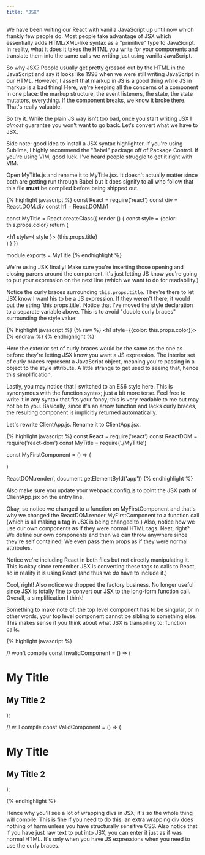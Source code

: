 ```yaml
---
title: "JSX"
---
```


We have been writing our React with vanilla JavaScript up until now which frankly few people do. Most people take advantage of JSX which essentially adds HTML/XML-like syntax as a "primitive" type to JavaScript. In reality, what it does it takes the HTML you write for your components and translate them into the same calls we writing just using vanilla JavaScript.

So why JSX? People usually get pretty grossed out by the HTML in the JavaScript and say it looks like 1998 when we were still writing JavaScript in our HTML. However, I assert that markup in JS is a good thing while JS in markup is a bad thing! Here, we're keeping all the concerns of a component in one place: the markup structure, the event listeners, the state, the state mutators, everything. If the component breaks, we know it broke there. That's really valuable.

So try it. While the plain JS way isn't too bad, once you start writing JSX I _almost_ guarantee you won't want to go back. Let's convert what we have to JSX.

Side note: good idea to install a JSX syntax highlighter. If you're using Sublime, I highly recommend the "Babel" package off of Package Control. If you're using VIM, good luck. I've heard people struggle to get it right with VIM.


Open MyTitle.js and rename it to MyTitle.jsx. It doesn't actually matter since both are getting run through Babel but it does signify to all who follow that this file __must__ be compiled before being shipped out.

{% highlight javascript %}
const React = require('react')
const div = React.DOM.div
const h1 = React.DOM.h1

const MyTitle = React.createClass({
  render () {
    const style = {color: this.props.color}
    return (
      <div>
        <h1 style={ style }>
          {this.props.title}
        </h1>
      </div>
    )
  }
})

module.exports = MyTitle
{% endhighlight %}

We're using JSX finally! Make sure you're inserting those opening and closing parens around the component. It's just letting JS know you're going to put your expression on the next line (which we want to do for readability.)

Notice the curly braces surrounding <code>this.props.title</code>. They're there to let JSX know I want his to be a JS expression. If they weren't there, it would put the string 'this.props.title'. Notice that I've moved the style declaration to a separate variable above. This is to avoid "double curly braces" surrounding the style value:

{% highlight javascript %}
{% raw %}
    <h1 style={{color: this.props.color}}>
{% endraw %}
{% endhighlight %}

Here the exterior set of curly braces would be the same as the one as before: they're letting JSX know you want a JS expression. The interior set of curly braces represent a JavaScript object, meaning you're passing in a object to the style attribute. A little strange to get used to seeing that, hence this simplification.

Lastly, you may notice that I switched to an ES6 style here. This is synonymous with the function syntax; just a bit more terse. Feel free to write it in any syntax that fits your fancy; this is very readable to me but may not be to you. Basically, since it's an arrow function and lacks curly braces, the resulting component is implicitly returned automatically.

Let's rewrite ClientApp.js. Rename it to ClientApp.jsx.

{% highlight javascript %}
const React = require('react')
const ReactDOM = require('react-dom')
const MyTitle = require('./MyTitle')

const MyFirstComponent = () => (
  <div>
    <MyTitle title='Props are great!' color='rebeccapurple' />
    <MyTitle title='Use props everywhere!' color='mediumaquamarine' />
    <MyTitle title='Props are the best!' color='peru' />
  </div>
)

ReactDOM.render(<MyFirstComponent/>, document.getElementById('app'))
{% endhighlight %}

Also make sure you update your webpack.config.js to point the JSX path of ClientApp.jsx on the entry line.

Okay, so notice we changed to a function on MyFirstComponent and that's why we changed the ReactDOM.render MyFirstComponent to a function call (which is all making a tag in JSX is being changed to.) Also, notice how we use our own components as if they were normal HTML tags. Neat, right? We define our own components and then we can throw anywhere since they're self contained! We even pass them props as if they were normal attributes.

Notice we're including React in both files but not directly manipulating it. This is okay since remember JSX is converting these tags to calls to React, so in reality it is using React (and thus we _do_ have to include it.)

Cool, right! Also notice we dropped the factory business. No longer useful since JSX is totally fine to convert our JSX to the long-form function call. Overall, a simplification I think!

Something to make note of: the top level component has to be singular, or in other words, your top level component cannot be sibling to something else. This makes sense if you think about what JSX is transpiling to: function calls.

{% highlight javascript %}

// won't compile
const InvalidComponent = () => (
  <h1>My Title</h1>
  <h2>My Title 2</h2>
);

// will compile
const ValidComponent = () => (
  <div>
    <h1>My Title</h1>
    <h2>My Title 2</h2>
  </div>
);

{% endhighlight %}

Hence why you'll see a lot of wrapping divs in JSX; it's so the whole thing will compile. This is fine if you need to do this; an extra wrapping div does nothing of harm unless you have structurally sensitive CSS. Also notice that if you have just raw text to put into JSX, you can enter it just as if was normal HTML. It's only when you have JS expressions when you need to use the curly braces.